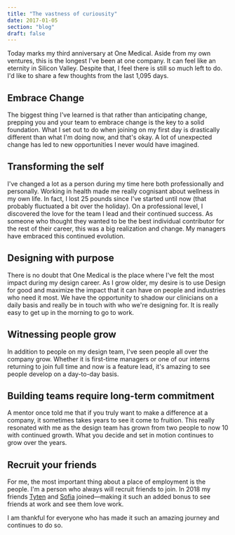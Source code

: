 ```yaml
---
title: "The vastness of curiousity"
date: 2017-01-05
section: "blog"
draft: false
---
```

Today marks my third anniversary at One Medical. Aside from my own ventures, this is the longest I've been at one company. It can feel like an eternity in Silicon Valley. Despite that, I feel there is still so much left to do. I'd like to share a few thoughts from the last 1,095 days.

## Embrace Change

The biggest thing I've learned is that rather than anticipating change, prepping you and your team to embrace change is the key to a solid foundation. What I set out to do when joining on my first day is drastically different than what I'm doing now, and that's okay. A lot of unexpected change has led to new opportunities I never would have imagined.

## Transforming the self

I've changed a lot as a person during my time here both professionally and personally. Working in health made me really cognisant about wellness in my own life. In fact, I lost 25 pounds since I've started until now (that probably fluctuated a bit over the holiday). On a professional level, I discovered the love for the team I lead and their continued success. As someone who thought they wanted to be the best individual contributor for the rest of their career, this was a big realization and change. My managers have embraced this continued evolution.

## Designing with purpose

There is no doubt that One Medical is the place where I've felt the most impact during my design career. As I grow older, my desire is to use Design for good and maximize the impact that it can have on people and industries who need it most. We have the opportunity to shadow our clinicians on a daily basis and really be in touch with who we're designing for. It is really easy to get up in the morning to go to work.

## Witnessing people grow

In addition to people on my design team, I've seen people all over the company grow. Whether it is first-time managers or one of our interns returning to join full time and now is a feature lead, it's amazing to see people develop on a day-to-day basis.

## Building teams require long-term commitment

A mentor once told me that if you truly want to make a difference at a company, it sometimes takes years to see it come to fruition. This really resonated with me as the design team has grown from two people to now 10 with continued growth. What you decide and set in motion continues to grow over the years.

## Recruit your friends

For me, the most important thing about a place of employment is the people. I'm a person who always will recruit friends to join. In 2018 my friends [Tyten](http://twitter.com/tyten) and [Sofia](http://twitter.com/sofialevin) joined—making it such an added bonus to see friends at work and see them love work.

I am thankful for everyone who has made it such an amazing journey and continues to do so.